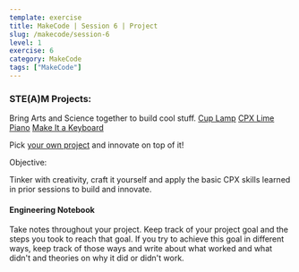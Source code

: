 ```yaml
---
template: exercise
title: MakeCode | Session 6 | Project
slug: /makecode/session-6
level: 1
exercise: 6
category: MakeCode
tags: ["MakeCode"]
---
```


### STE(A)M Projects:

Bring Arts and Science together to build cool stuff.
[Cup Lamp](https://makecode.adafruit.com/projects/cartoon-network/cup-lamp)
[CPX Lime Piano](https://learn.adafruit.com/circuit-playground-express-piano-in-the-key-of-lime)
[Make It a Keyboard](https://learn.adafruit.com/make-it-a-keyboard/microsoft-makecode)


Pick [your own project](https://makecode.adafruit.com/projects/) and innovate on top of it!

Objective:

Tinker with creativity, craft it yourself and apply the basic CPX skills learned in prior sessions to build and innovate.

#### Engineering Notebook

Take notes throughout your project. Keep track of your project goal and the steps you took to reach that goal. If you try to achieve this goal in different ways, keep track of those ways and write about what worked and what didn't and theories on why it did or didn't work.
